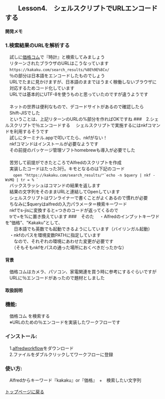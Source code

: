 ## 　　Lesson4.　シェルスクリプトでURLエンコードする
#### 開発メモ
### 1.検索結果のURLを解析する
　試しに[価格コム](https://kakaku.com)で『時計』と検索してみましょう
<br>　リターンされたブラウザのURLはこうなっています
<br>　`https://kakaku.com/search_results/%8E%9E%8Cv/`
<br>　％の部分は日本語をエンコードしたものでしょう
<br>　URLでたまに見かけますが、日本語のままではうまく稼働しないブラウザに
<br>　対応するためコード化しています
<br>　URLでは基本的にUTF-8を使うものと思っていたのですが違うようです
<br>　
<br>　ネットの世界は便利なもので、デコードサイトがあるので確認したら
<br>　Shift-JISでした
<br>　ということは、上記リターンのURLの%部分を作ればOKですね
###　2.シェルスクリプトで％エンコードする
　シェルスクリプトで実施するにはnkfコマンドを利用するそうです
<br>　試しにターミナル.appで叩いてたら、nkfがない！
<br>　nkfコマンドはインストールが必要なようです
<br>　その前提のパッケージ管理ソフトhomebrewも導入が必要でした
<br>　
<br>　苦労して前提ができたところでAlfredのスクリプトを作成
<br>　実装したコードはたった3行。キモとなるのは下記のコード
<br>　```　open "https://kakaku.com/search_results/"`echo -n $query | nkf -WsMQ | tr = % ` ```
<br>　バックスラッシュはコマンドの結果を返します
<br>　結果の文字列をそのままURLと連結してOpenしています
<br>　シェルスクリプトはワンライナーで書くことがよくあるので慣れが必要
<br>　ちなみに$queryはalfredの入力パラメータ＝検索キーワード
<br>　nkfでs-jisに変換すると=つきのコードが返ってくるので
<br>　trで=を%に置き換えています
###　そのた
　・Alfredのインプットキーワドを”価格”、"Kakaku"として、
<br>　　日本語でも英数でも起動できるようにしています（バイリンガル起動）
<br>　・nkfのパスを環境変数PATHに指定しています
<br>　　なので、それぞれの環境にあわせた変更が必要です　
<br>　　（そもそもnkfをパスの通った場所におくべきだったかな）
#### 背景
　価格コムはカメラ、パソコン、家電関連を買う時に参考にするぐらいですが
<br>　URLに％エンコードがあったので題材としました　

#### 取扱説明
### 機能:
　価格コム	を検索する
<br>　※URLのための％エンコードを実装したワークフローです
### インストール:
　1.[alfredworkflow](https://github.com/KitanoTamotsu/kakaku.comKeywordSearch/releases/download/1.1/kakaku.com.KeywordSearch.alfredworkflow.zip)をダウンロード 
<br>　2.ファイルをダブルクリックしてワークフローに登録
### 使い方:
　Alfredからキーワード『kakaku』or『価格』　+　検索したい文字列
<br>
<br>
[トップページに戻る](https://kitanotamotsu.github.io/)

